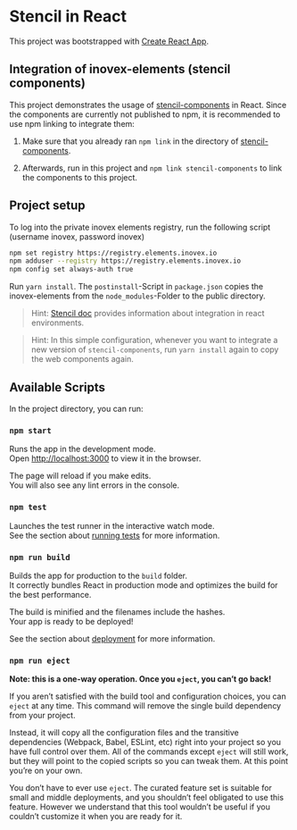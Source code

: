 # Stencil in React

This project was bootstrapped with [Create React App](https://github.com/facebookincubator/create-react-app).


## Integration of inovex-elements (stencil components)

This project demonstrates the usage of [stencil-components](https://gitlab.inovex.de/inovex-elements/stencil-components) in React. Since the components are currently not published to npm, it is recommended to use npm linking to integrate them:

1. Make sure that you already ran `npm link` in the directory of [stencil-components](https://gitlab.inovex.de/inovex-elements/stencil-components).

2. Afterwards, run in this project and `npm link stencil-components` to link the components to this project.


## Project setup

To log into the private inovex elements registry, run the following script (username inovex, password inovex)

```bash
npm set registry https://registry.elements.inovex.io
npm adduser --registry https://registry.elements.inovex.io
npm config set always-auth true
```

Run `yarn install`. The `postinstall`-Script in `package.json` copies the inovex-elements from the `node_modules`-Folder to the public directory. 

> Hint: [Stencil doc](https://stenciljs.com/docs/framework-integration) provides information about integration in react environments.

> Hint: In this simple configuration, whenever you want to integrate a new version of `stencil-components`, run `yarn install` again to copy the web components again.


## Available Scripts

In the project directory, you can run:

### `npm start`

Runs the app in the development mode.<br>
Open [http://localhost:3000](http://localhost:3000) to view it in the browser.

The page will reload if you make edits.<br>
You will also see any lint errors in the console.

### `npm test`

Launches the test runner in the interactive watch mode.<br>
See the section about [running tests](#running-tests) for more information.

### `npm run build`

Builds the app for production to the `build` folder.<br>
It correctly bundles React in production mode and optimizes the build for the best performance.

The build is minified and the filenames include the hashes.<br>
Your app is ready to be deployed!

See the section about [deployment](#deployment) for more information.

### `npm run eject`

**Note: this is a one-way operation. Once you `eject`, you can’t go back!**

If you aren’t satisfied with the build tool and configuration choices, you can `eject` at any time. This command will remove the single build dependency from your project.

Instead, it will copy all the configuration files and the transitive dependencies (Webpack, Babel, ESLint, etc) right into your project so you have full control over them. All of the commands except `eject` will still work, but they will point to the copied scripts so you can tweak them. At this point you’re on your own.

You don’t have to ever use `eject`. The curated feature set is suitable for small and middle deployments, and you shouldn’t feel obligated to use this feature. However we understand that this tool wouldn’t be useful if you couldn’t customize it when you are ready for it.
